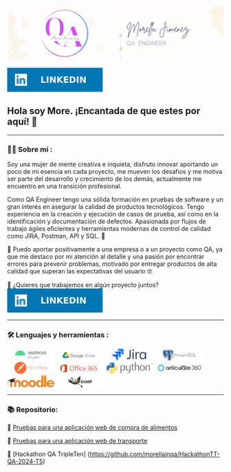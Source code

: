 <div id="header" align="center">
  <img decoding="async" src="https://github.com/morellajnqa/morellajnqa/blob/main/Banner%20para%20LinkedIn%20QA%20(1).png"
>
</div>

[![](https://github.com/morellajnqa/morellajnqa/blob/main/LinkedIn-0077B5.svg)](https://www.linkedin.com/in/morella-jimenez-qa/)

  ## Hola soy More. ¡Encantada de que estes por aquí! :purple_heart:

---
 <div id="header" align="left">

### :woman_technologist: Sobre mí :
Soy una mujer de mente creativa e inquieta, disfruto innovar aportando un poco de mi esencia en cada proyecto, me mueven los desafíos y me motiva ser parte del desarrollo y crecimiento de los demás, actualmente me encuentro en una transición profesional.

Como QA Engineer tengo una sólida formación en pruebas de software y un gran interés en asegurar la calidad de productos tecnológicos. Tengo experiencia en la creación y ejecución de casos de prueba, así como en la identificación y documentación de defectos. Apasionada por flujos de trabajo ágiles eficientes y herramientas modernas de control de calidad como JIRA, Postman, API y SQL. :lady_beetle:

:dart: Puedo aportar positivamente a una empresa o a un proyecto como QA, ya que me destaco por mi atención al detalle y una pasión por encontrar errores para prevenir problemas, motivado por entregar productos de alta calidad que superan las expectativas del usuario :nerd_face:

:e-mail: ¿Quieres que trabajemos en algún proyecto juntos? [![](https://github.com/morellajnqa/morellajnqa/blob/main/LinkedIn-0077B5.svg)](https://www.linkedin.com/in/morella-jimenez-qa/)

---

### :hammer_and_wrench: Lenguajes y herramientas :

<div id="header" align="left">
<img decoding="async" src="https://github.com/morellajnqa/morellajnqa/blob/main/android.jpg"/>
  </a>
 <img decoding="async" src="https://github.com/morellajnqa/morellajnqa/blob/main/google.jpg"/>
  </a>
<img decoding="async" src="https://github.com/morellajnqa/morellajnqa/blob/main/jira.jpg"/>
  </a>
<img decoding="async" src="https://github.com/morellajnqa/morellajnqa/blob/main/postgre.jpg"/>
  </a>
 <img decoding="async" src="https://github.com/morellajnqa/morellajnqa/blob/main/postmsn.jpg"/>
  </a>
<img decoding="async" src="https://github.com/morellajnqa/morellajnqa/blob/main/office.jpg"/>
  </a>
<img decoding="async" src="https://github.com/morellajnqa/morellajnqa/blob/main/python.jpg"/>
  </a>
<img decoding="async" src="https://github.com/morellajnqa/morellajnqa/blob/main/articulate.jpg"/>
  </a>
<img decoding="async" src="https://github.com/morellajnqa/morellajnqa/blob/main/moddle.jpg"/>
  </a>
<img decoding="async" src="https://github.com/morellajnqa/morellajnqa/blob/main/gimp.jpg"/>
  </a> 
</div>

---
### :books: Repositorio:

:pushpin: [Pruebas para una aplicación web de compra de alimentos](https://github.com/morellajnqa/qa-project-Urban-Grocers-app-es/)

:pushpin: [Pruebas para una aplicación web de transporte](https://github.com/morellajnqa/qa-project-Urban-Routes-es)

:pushpin: [Hackathon QA TripleTen] (https://github.com/morellajnqa/HackathonTT-QA-2024-T5)
<!--
**morellajnqa/morellajnqa** is a ✨ _special_ ✨ repository because its `README.md` (this file) appears on your GitHub profile.

Here are some ideas to get you started:

- 🔭 I’m currently working on ...
- 🌱 I’m currently learning ...
- 👯 I’m looking to collaborate on ...
- 🤔 I’m looking for help with ...
- 💬 Ask me about ...
- 📫 How to reach me: ...
- 😄 Pronouns: ...
- ⚡ Fun fact: ...
-->
